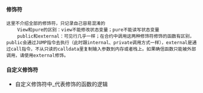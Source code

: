 #### 修饰符

    这里不介绍全部的修饰符，只记录自己容易混淆的
        View和pure的区别：view不能修改状态变量；pure不能读写状态变量
        public和external：可见行几乎一样；在合约中调用这两种修饰符修饰的函数有区别，public会通过JUMP指令去执行（此时跟internal、private调用方式一样），external是通过call指令，不从只读的calldata里复制输入参数到内存或者栈上。如果确信函数只能被外部调用，请使用external修饰。

#### 自定义修饰符

- 自定义修饰符中_代表修饰的函数的逻辑